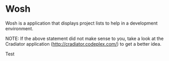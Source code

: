 Wosh
====

Wosh is a application that displays project lists to help in a development environment.

NOTE: If the above statement did not make sense to you, take a look at the Cradiator application (http://cradiator.codeplex.com/) to get a better idea.


Test

